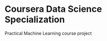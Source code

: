 Coursera Data Science Specialization
====================================
Practical Machine Learning course project